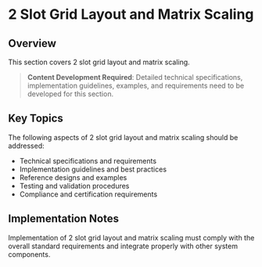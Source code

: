 # 2 Slot Grid Layout and Matrix Scaling

## Overview

This section covers 2 slot grid layout and matrix scaling.

> **Content Development Required**: Detailed technical specifications, implementation guidelines, examples, and requirements need to be developed for this section.

## Key Topics

The following aspects of 2 slot grid layout and matrix scaling should be addressed:

- Technical specifications and requirements
- Implementation guidelines and best practices
- Reference designs and examples
- Testing and validation procedures
- Compliance and certification requirements

## Implementation Notes

Implementation of 2 slot grid layout and matrix scaling must comply with the overall standard requirements and integrate properly with other system components.

